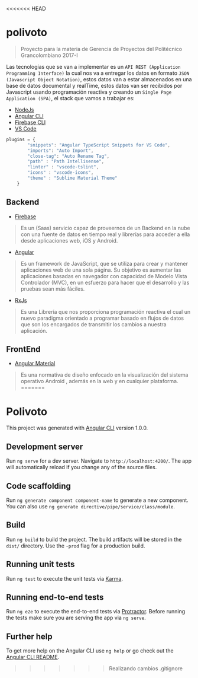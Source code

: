 <<<<<<< HEAD
# polivoto
> Proyecto para la materia de Gerencia de Proyectos del Politécnico Grancolombiano 2017-I

Las tecnologías que se van a implementar es un `API REST (Application Programming Interface)` la cual nos va a entregar los datos en formato `JSON (Javascript Object Notation)`, estos datos van a estar almacenados en una base de datos documental y realTime, estos datos van ser recibidos por Javascript usando programación reactiva y creando un `Single Page Application (SPA)`, el stack que vamos a trabajar es:

- [NodeJs](https://nodejs.org/es/ "NodeJs")
- [Angular CLI](https://cli.angular.io/ "Angular CLI")
- [Firebase CLI](https://github.com/firebase/firebase-tools "Firebase CLI")
- [VS Code](https://code.visualstudio.com/ "VS Code") 

```javascript
plugins = {
    	"snippets": "Angular TypeScript Snippets for VS Code",
    	"imports": "Auto Import",
    	"close-tag": "Auto Rename Tag",
    	"path" : "Path Intellisense",
    	"linter" : "vscode-tslint",
    	"icons" : "vscode-icons",
    	"theme" : "Sublime Material Theme"
	}
```


Backend
---- 

- [Firebase](https://console.firebase.google.com/ "Firebase")

>Es un (Saas) servicio capaz de proveernos de un Backend en la nube con una fuente de datos en tiempo real y librerías para acceder a ella desde aplicaciones web, iOS y Android.

- [Angular](https://angular.io/ "Angular")

>Es un framework de JavaScript, que se utiliza para crear y mantener aplicaciones web de una sola página. Su objetivo es aumentar las aplicaciones basadas en navegador con capacidad de Modelo Vista Controlador (MVC), en un esfuerzo para hacer que el desarrollo y las pruebas sean más fáciles.

- [RxJs](http://reactivex.io/rxjs/ "RxJs")

>Es una Librería que nos proporciona programación reactiva el cual un nuevo paradigma orientado a programar basado en flujos de datos que son los encargados de transmitir los cambios a nuestra aplicación.

FrontEnd
---- 
- [Angular Material](https://material.angular.io/ "Angular Material")

>Es una normativa de diseño enfocado en la visualización del sistema operativo Android , además en la web y en cualquier plataforma.
=======
# Polivoto

This project was generated with [Angular CLI](https://github.com/angular/angular-cli) version 1.0.0.

## Development server

Run `ng serve` for a dev server. Navigate to `http://localhost:4200/`. The app will automatically reload if you change any of the source files.

## Code scaffolding

Run `ng generate component component-name` to generate a new component. You can also use `ng generate directive/pipe/service/class/module`.

## Build

Run `ng build` to build the project. The build artifacts will be stored in the `dist/` directory. Use the `-prod` flag for a production build.

## Running unit tests

Run `ng test` to execute the unit tests via [Karma](https://karma-runner.github.io).

## Running end-to-end tests

Run `ng e2e` to execute the end-to-end tests via [Protractor](http://www.protractortest.org/).
Before running the tests make sure you are serving the app via `ng serve`.

## Further help

To get more help on the Angular CLI use `ng help` or go check out the [Angular CLI README](https://github.com/angular/angular-cli/blob/master/README.md).
>>>>>>> Realizando cambios .gitignore
